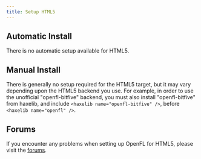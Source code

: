```yaml
---
title: Setup HTML5
---
```


## Automatic Install

There is no automatic setup available for HTML5.

## Manual Install

There is generally no setup required for the HTML5 target, but it may vary depending upon the HTML5 backend you use. For example, in order to use the unofficial "openfl-bitfive" backend, you must also install "openfl-bitfive" from haxelib, and include `<haxelib name="openfl-bitfive" />`, before `<haxelib name="openfl" />`.

## Forums

If you encounter any problems when setting up OpenFL for HTML5, please visit the [forums](http://community.openfl.org/c/help).
